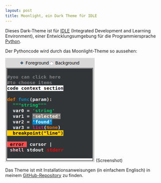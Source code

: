 ```yaml
---
layout: post
title: Moonlight, ein Dark Theme für IDLE
---
```

Dieses Dark-Theme ist für [IDLE](https://github.com/python/cpython/tree/master/Lib/idlelib) (Integrated Development and Learning Environment), einer Entwicklungsumgebung für die Programmiersprache [Python](https://www.python.org/).

Der Pythoncode wird durch das Moonlight-Theme so aussehen:

![Bild des Codes](/public/images/posts/2018/12-dec/example-code.png)
(Screenshot)


Das Theme ist mit Installationsanweisungen (in einfachem Englisch) in meinem [GitHub-Repository](https://github.com/ma744/Moonlight) zu finden.

